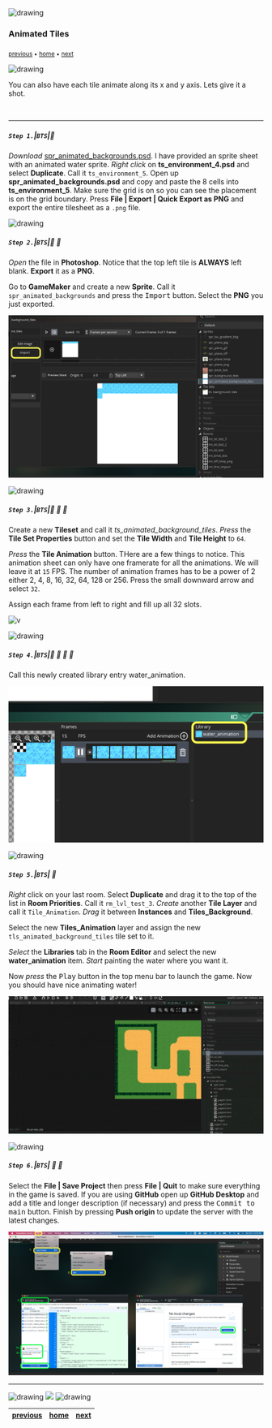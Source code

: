 <img src="https://via.placeholder.com/1000x4/45D7CA/45D7CA" alt="drawing" height="4px"/>

### Animated Tiles

<sub>[previous](../tile-brushes/README.md#user-content-tile-brushes) • [home](../README.md#user-content-gms2-background-tiles--sprites---table-of-contents) • [next](../transparent-tiles/README.md#user-content-transparent-tiles)</sub>

<img src="https://via.placeholder.com/1000x4/45D7CA/45D7CA" alt="drawing" height="4px"/>

You can also have each tile animate along its x and y axis.  Lets give it a shot.

<br>

---


##### `Step 1.`\|`BTS`|:small_blue_diamond:

*Download* [spr_animated_backgrounds.psd](../Assets/Photoshop/spr_animated_backgrounds.psd). I have provided an sprite sheet with an animated water sprite.  *Right click* on **ts_environment_4.psd** and select **Duplicate**.  Call it `ts_environment_5`.  Open up **spr_animated_backgrounds.psd** and copy and paste the 8 cells into **ts_environment_5**.  Make sure the grid is on so you can see the placement is on the grid boundary. Press **File | Export | Quick Export as PNG** and export the entire tilesheet as a `.png` file.



<img src="https://via.placeholder.com/500x2/45D7CA/45D7CA" alt="drawing" height="2px" alt = ""/>

##### `Step 2.`\|`BTS`|:small_blue_diamond: :small_blue_diamond: 

*Open* the file in **Photoshop**.  Notice that the top left tile is **ALWAYS** left blank. **Export** it as a **PNG**.  

Go to **GameMaker** and create a new **Sprite**.  Call it `spr_animated_backgrounds` and press the <kbd>Import</kbd> button.  Select the **PNG** you just exported.

![Export spr_animated_backgrounds.psd as a PNG.  Create new Sprite and Import spr_animated_backgorund.png.  Call it the same name without an exztension](images/ImportAnimatedSpritesheet.png)

<img src="https://via.placeholder.com/500x2/45D7CA/45D7CA" alt="drawing" height="2px" alt = ""/>

##### `Step 3.`\|`BTS`|:small_blue_diamond: :small_blue_diamond: :small_blue_diamond:

Create a new **Tileset** and call it *ts_animated_background_tiles*.  *Press* the **Tile Set Properties** button and set the **Tile Width** and **Tile Height** to `64`.

*Press* the **Tile Animation** button.  THere are a few things to notice.  This animation sheet can only have one framerate for all the animations.  We will leave it at `15` FPS.  The number of animation frames has to be a power of 2 either 2, 4, 8, 16, 32, 64, 128 or 256. Press the small downward arrow and select `32`.
	
Assign each frame from left to right and fill up all 32 slots.

![v](images/CreateAnimatedTileSheet.gif)

<img src="https://via.placeholder.com/500x2/45D7CA/45D7CA" alt="drawing" height="2px" alt = ""/>

##### `Step 4.`\|`BTS`|:small_blue_diamond: :small_blue_diamond: :small_blue_diamond: :small_blue_diamond:

Call this newly created library entry water_animation.

![A Call this entry water_animation](images/CallWaterAnimation.png)

<img src="https://via.placeholder.com/500x2/45D7CA/45D7CA" alt="drawing" height="2px" alt = ""/>

##### `Step 5.`\|`BTS`| :small_orange_diamond:

*Right* click on your last room.  Select **Duplicate** and drag it to the top of the list in **Room Priorities**.  Call it `rm_lvl_test_3`.  *Create* another **Tile Layer** and call it `Tile_Animation`.  *Drag* it between **Instances** and **Tiles_Background**.
	
Select the new **Tiles_Animation** layer and assign the new `tls_animated_background_tiles` tile set to it.

*Select* the **Libraries** tab in the **Room Editor** and select the new **water_animation** item.  *Start* painting the water where you want it.

Now *press* the <kbd>Play</kbd> button in the top menu bar to launch the game. Now you should have nice animating water!

![Add rm_lvl_test_3 and move to top of list.  Create a Tile_Animation layer and drag it between Instances and Tiles_Background.  Select Tiles_Animation layer and add the tls_animated_background_tiles to it.  Select Libraries and Room Eitor and select the water_animation and paint in room](images/AddThirdRoomForAnimatedTile.gif)

<img src="https://via.placeholder.com/500x2/45D7CA/45D7CA" alt="drawing" height="2px" alt = ""/>

##### `Step 6.`\|`BTS`| :small_orange_diamond: :small_blue_diamond:

Select the **File | Save Project** then press **File | Quit** to make sure everything in the game is saved. If you are using **GitHub** open up **GitHub Desktop** and add a title and longer description (if necessary) and press the <kbd>Commit to main</kbd> button. Finish by pressing **Push origin** to update the server with the latest changes.

![save, quit, commit and push to github](images/GitHub.png)
___


<img src="https://via.placeholder.com/1000x4/dba81a/dba81a" alt="drawing" height="4px" alt = ""/>

<img src="https://via.placeholder.com/1000x100/45D7CA/000000/?text=Next Up - Transparent Tiles">

<img src="https://via.placeholder.com/1000x4/dba81a/dba81a" alt="drawing" height="4px" alt = ""/>

| [previous](../tile-brushes/README.md#user-content-tile-brushes)| [home](../README.md#user-content-gms2-background-tiles--sprites---table-of-contents) | [next](../transparent-tiles/README.md#user-content-transparent-tiles)|
|---|---|---|
